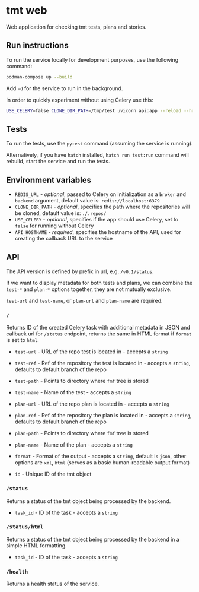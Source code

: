 # tmt web

Web application for checking tmt tests, plans and stories.

## Run instructions

To run the service locally for development purposes, use the following command:

```bash
podman-compose up --build
```

Add `-d` for the service to run in the background.

In order to quickly experiment without using Celery use this:

```bash
USE_CELERY=false CLONE_DIR_PATH=/tmp/test uvicorn api:app --reload --host 0.0.0.0 --port 8000
```

## Tests

To run the tests, use the `pytest` command (assuming the service is running).

Alternatively, if you have `hatch` installed, `hatch run test:run` command will
rebuild, start the service and run the tests.

## Environment variables

- `REDIS_URL` - *optional*, passed to Celery on initialization as a `broker` and
  `backend` argument, default value is: `redis://localhost:6379`
- `CLONE_DIR_PATH` - *optional*, specifies the path where the repositories will
  be cloned, default value is: `./.repos/`
- `USE_CELERY` - *optional*, specifies if the app should use Celery, set to
  `false` for running without Celery
- `API_HOSTNAME` - *required*, specifies the hostname of the API, used for
  creating the callback URL to the service

## API

The API version is defined by prefix in url, e.g. `/v0.1/status`.

If we want to display metadata for both tests and plans, we can combine
the `test-*` and `plan-*` options together, they are not mutually
exclusive.

`test-url` and `test-name`, or `plan-url` and `plan-name` are required.

### `/`

Returns ID of the created Celery task with additional metadata in JSON
and callback url for `/status` endpoint, returns the same in HTML format
if `format` is set to `html`.

  * `test-url` - URL of the repo test is located in - accepts a `string`
  * `test-ref` - Ref of the repository the test is located in - accepts
    a `string`, defaults to default branch of the repo
  * `test-path` - Points to directory where `fmf` tree is stored
  * `test-name` - Name of the test - accepts a `string`

  * `plan-url` - URL of the repo plan is located in - accepts a `string`
  * `plan-ref` - Ref of the repository the plan is located in - accepts
    a `string`, defaults to default branch of the repo
  * `plan-path` - Points to directory where `fmf` tree is stored
  * `plan-name` - Name of the plan - accepts a `string`

  * `format` - Format of the output - accepts a `string`, default is
    `json`, other options are `xml`, `html` (serves as a basic
    human-readable output format)
  * `id` - Unique ID of the tmt object

### `/status`

Returns a status of the tmt object being processed by the backend.

  * `task_id` - ID of the task - accepts a `string`

### `/status/html`

Returns a status of the tmt object being processed by the backend in a
simple HTML formatting.

  * `task_id` - ID of the task - accepts a `string`

### `/health`

Returns a health status of the service.
